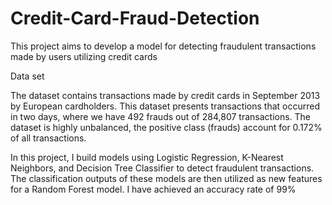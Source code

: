 # Credit-Card-Fraud-Detection

This project aims to develop a model for detecting fraudulent transactions made by users utilizing credit cards

Data set

The dataset contains transactions made by credit cards in September 2013 by European cardholders. This dataset presents transactions that occurred in two days, where we have 492 frauds out of 284,807 transactions. The dataset is highly unbalanced, the positive class (frauds) account for 0.172% of all transactions.

In this project, I build models using Logistic Regression, K-Nearest Neighbors, and Decision Tree Classifier to detect fraudulent transactions. The classification outputs of these models are then utilized as new features for a Random Forest model. I have achieved an accuracy rate of 99%
